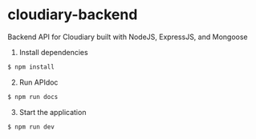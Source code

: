 # cloudiary-backend
Backend API for Cloudiary built with NodeJS, ExpressJS, and Mongoose

1. Install dependencies
```sh
$ npm install
```
2. Run APIdoc
```sh
$ npm run docs
```
3. Start the application
```sh
$ npm run dev
```